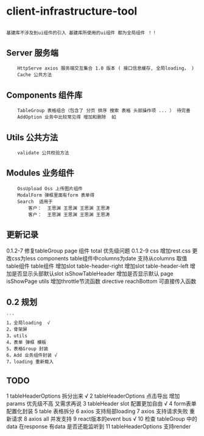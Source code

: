 # client-infrastructure-tool

## 
    基建库不涉及到ui组件的引入 基建库所使用的ui组件 都为全局组件 ！！

## Server 服务端
```
    HttpServe axios 服务端交互集合 1.0 版本 ( 接口信息缓存, 全局loading， )
    Cache 公共方法
```

## Components 组件库
```
    TableGroup 表格组合（包含了 分页 排序 搜索 表格 头部操作项 ... ） 待完善
    AddOption 业务中比较常见得 增加和删除  如  
```

## Utils 公共方法
```
    validate 公共校验方法
```
## Modules 业务组件
```
    OssUpload Oss 上传图片组件   
    ModalForm 弹框里面有form 表单得
    Search  适用于 
        客户：  王思渊 王思渊 王思渊 王思涛
        客户：  王思渊 王思渊 王思渊 王思涛
```
## 更新记录
0.1.2-7 修复tableGroup page 组件 total 优先级问题
0.1.2-9 css 
            增加rest.css
            更改css为less
        components
            table组件中columns为date 支持从columns 取值
            table组件
            table组件
                     增加slot table-header-right
                     增加slot table-header-left
                     增加是否显示头部默认slot isShowTableHeader
                     增加是否显示默认 page isShowPage
        utils
            增加throttle节流函数
        directive
            reachBottom 可直接传入函数

## 0.2 规划
    ```
    1，全局loading  √
    2，骨架屏
    3，utils 
    4，表单 弹框 模板 
    5，表格Group 封装  
    6，Add 业务组件封装 √
    7，loading 重新载入

## TODO

1 tableHeaderOptions 拆分出来   √
2 tableHeaderOptions 点击导出 增加params  优先级不高 又需求再说
3 tableHeader slot 配置更加自由   √
4 form表单配置化封装
5 table 表格拆分
6 axios 支持局部loading
7 axios 支持请求失败 重新请求
8 axios all 并发支持
9 react版本的event bus  √
10 检查 tableGroup 中的data 在response 有data 是否还能监听到
11 tableHeaderOptions 支持render 



